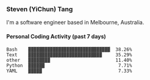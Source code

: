 ### Steven (YiChun) Tang

I'm a software engineer based in Melbourne, Australia.

#### Personal Coding Activity (past 7 days)
```
Bash    ▓▓▓▓▓▓▓▓▓▓▓▓▓▓▓▓▓▓▓▓▓▓▓▓▓▓▓▓▓▓  38.26%
Text    ▓▓▓▓▓▓▓▓▓▓▓▓▓▓▓▓▓▓▓▓▓▓▓▓▓▓▓     35.29%
other   ▓▓▓▓▓▓▓▓                        11.40%
Python  ▓▓▓▓▓▓                           7.71%
YAML    ▓▓▓▓▓                            7.33%
```
